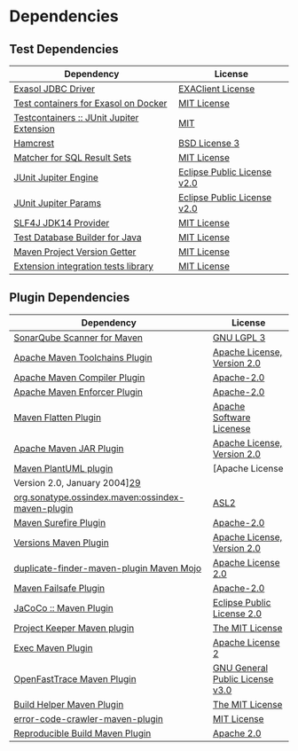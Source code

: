 <!-- @formatter:off -->
# Dependencies

## Test Dependencies

| Dependency                                     | License                           |
| ---------------------------------------------- | --------------------------------- |
| [Exasol JDBC Driver][0]                        | [EXAClient License][1]            |
| [Test containers for Exasol on Docker][2]      | [MIT License][3]                  |
| [Testcontainers :: JUnit Jupiter Extension][4] | [MIT][5]                          |
| [Hamcrest][6]                                  | [BSD License 3][7]                |
| [Matcher for SQL Result Sets][8]               | [MIT License][9]                  |
| [JUnit Jupiter Engine][10]                     | [Eclipse Public License v2.0][11] |
| [JUnit Jupiter Params][10]                     | [Eclipse Public License v2.0][11] |
| [SLF4J JDK14 Provider][12]                     | [MIT License][13]                 |
| [Test Database Builder for Java][14]           | [MIT License][15]                 |
| [Maven Project Version Getter][16]             | [MIT License][17]                 |
| [Extension integration tests library][18]      | [MIT License][19]                 |

## Plugin Dependencies

| Dependency                                              | License                                                        |
| ------------------------------------------------------- | -------------------------------------------------------------- |
| [SonarQube Scanner for Maven][20]                       | [GNU LGPL 3][21]                                               |
| [Apache Maven Toolchains Plugin][22]                    | [Apache License, Version 2.0][23]                              |
| [Apache Maven Compiler Plugin][24]                      | [Apache-2.0][23]                                               |
| [Apache Maven Enforcer Plugin][25]                      | [Apache-2.0][23]                                               |
| [Maven Flatten Plugin][26]                              | [Apache Software Licenese][23]                                 |
| [Apache Maven JAR Plugin][27]                           | [Apache License, Version 2.0][23]                              |
| [Maven PlantUML plugin][28]                             | [Apache License
                Version 2.0, January 2004][29] |
| [org.sonatype.ossindex.maven:ossindex-maven-plugin][30] | [ASL2][31]                                                     |
| [Maven Surefire Plugin][32]                             | [Apache-2.0][23]                                               |
| [Versions Maven Plugin][33]                             | [Apache License, Version 2.0][23]                              |
| [duplicate-finder-maven-plugin Maven Mojo][34]          | [Apache License 2.0][35]                                       |
| [Maven Failsafe Plugin][36]                             | [Apache-2.0][23]                                               |
| [JaCoCo :: Maven Plugin][37]                            | [Eclipse Public License 2.0][38]                               |
| [Project Keeper Maven plugin][39]                       | [The MIT License][40]                                          |
| [Exec Maven Plugin][41]                                 | [Apache License 2][23]                                         |
| [OpenFastTrace Maven Plugin][42]                        | [GNU General Public License v3.0][43]                          |
| [Build Helper Maven Plugin][44]                         | [The MIT License][45]                                          |
| [error-code-crawler-maven-plugin][46]                   | [MIT License][47]                                              |
| [Reproducible Build Maven Plugin][48]                   | [Apache 2.0][31]                                               |

[0]: http://www.exasol.com/
[1]: https://repo1.maven.org/maven2/com/exasol/exasol-jdbc/24.0.0/exasol-jdbc-24.0.0-license.txt
[2]: https://github.com/exasol/exasol-testcontainers/
[3]: https://github.com/exasol/exasol-testcontainers/blob/main/LICENSE
[4]: https://java.testcontainers.org
[5]: http://opensource.org/licenses/MIT
[6]: http://hamcrest.org/JavaHamcrest/
[7]: http://opensource.org/licenses/BSD-3-Clause
[8]: https://github.com/exasol/hamcrest-resultset-matcher/
[9]: https://github.com/exasol/hamcrest-resultset-matcher/blob/main/LICENSE
[10]: https://junit.org/junit5/
[11]: https://www.eclipse.org/legal/epl-v20.html
[12]: http://www.slf4j.org
[13]: http://www.opensource.org/licenses/mit-license.php
[14]: https://github.com/exasol/test-db-builder-java/
[15]: https://github.com/exasol/test-db-builder-java/blob/main/LICENSE
[16]: https://github.com/exasol/maven-project-version-getter/
[17]: https://github.com/exasol/maven-project-version-getter/blob/main/LICENSE
[18]: https://github.com/exasol/extension-manager/
[19]: https://github.com/exasol/extension-manager/blob/main/LICENSE
[20]: http://sonarsource.github.io/sonar-scanner-maven/
[21]: http://www.gnu.org/licenses/lgpl.txt
[22]: https://maven.apache.org/plugins/maven-toolchains-plugin/
[23]: https://www.apache.org/licenses/LICENSE-2.0.txt
[24]: https://maven.apache.org/plugins/maven-compiler-plugin/
[25]: https://maven.apache.org/enforcer/maven-enforcer-plugin/
[26]: https://www.mojohaus.org/flatten-maven-plugin/
[27]: https://maven.apache.org/plugins/maven-jar-plugin/
[28]: https://github.com/Huluvu424242/plantuml-maven-plugin
[29]: https://www.apache.org/licenses/LICENSE-2.0
[30]: https://sonatype.github.io/ossindex-maven/maven-plugin/
[31]: http://www.apache.org/licenses/LICENSE-2.0.txt
[32]: https://maven.apache.org/surefire/maven-surefire-plugin/
[33]: https://www.mojohaus.org/versions/versions-maven-plugin/
[34]: https://basepom.github.io/duplicate-finder-maven-plugin
[35]: http://www.apache.org/licenses/LICENSE-2.0.html
[36]: https://maven.apache.org/surefire/maven-failsafe-plugin/
[37]: https://www.jacoco.org/jacoco/trunk/doc/maven.html
[38]: https://www.eclipse.org/legal/epl-2.0/
[39]: https://github.com/exasol/project-keeper/
[40]: https://github.com/exasol/project-keeper/blob/main/LICENSE
[41]: https://www.mojohaus.org/exec-maven-plugin
[42]: https://github.com/itsallcode/openfasttrace-maven-plugin
[43]: https://www.gnu.org/licenses/gpl-3.0.html
[44]: https://www.mojohaus.org/build-helper-maven-plugin/
[45]: https://spdx.org/licenses/MIT.txt
[46]: https://github.com/exasol/error-code-crawler-maven-plugin/
[47]: https://github.com/exasol/error-code-crawler-maven-plugin/blob/main/LICENSE
[48]: http://zlika.github.io/reproducible-build-maven-plugin
